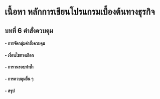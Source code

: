 # เนื้อหา หลักการเขียนโปรแกรมเบื้องต้นทางธุรกิจ
## บทที่ 6 คำสั่งควบคุม
#### - การจัดกลุ่มคำสั่งควบคุม
#### - เงื่อนไขทางเลือก
#### - การวนรอบทำซ้ำ
#### - การควบคุมอื่น ๆ
#### - สรุป